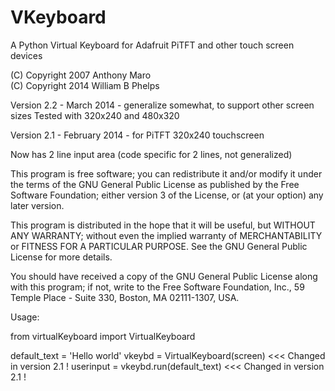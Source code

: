 VKeyboard
=========

A Python Virtual Keyboard for Adafruit PiTFT and other touch screen devices

 (C) Copyright 2007 Anthony Maro<br>
 (C) Copyright 2014 William B Phelps

   Version 2.2 - March 2014 - generalize somewhat, to support other screen sizes
   Tested with 320x240 and 480x320
   
   Version 2.1 - February 2014 - for PiTFT 320x240 touchscreen

   Now has 2 line input area (code specific for 2 lines, not generalized)

   This program is free software; you can redistribute it and/or
   modify it under the terms of the GNU General Public License as
   published by the Free Software Foundation; either version 3 of the
   License, or (at your option) any later version.

   This program is distributed in the hope that it will be useful, but
   WITHOUT ANY WARRANTY; without even the implied warranty of
   MERCHANTABILITY or FITNESS FOR A PARTICULAR PURPOSE. See the GNU
   General Public License for more details.

   You should have received a copy of the GNU General Public License
   along with this program; if not, write to the Free Software
   Foundation, Inc., 59 Temple Place - Suite 330, Boston, MA
   02111-1307, USA.

   Usage:

   from virtualKeyboard import VirtualKeyboard

   default_text = 'Hello world'
   vkeybd = VirtualKeyboard(screen)         <<< Changed in version 2.1 !
   userinput = vkeybd.run(default_text)     <<< Changed in version 2.1 !


